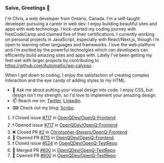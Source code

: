 ### Salve, Greetings 👋

I'm Chris, a web developer from Ontario, Canada. I'm a self-taught developer pursuing a career in web dev. I enjoy building beautiful sites and apps with web technology.
I kick-started my coding journey with freeCodeCamp and claimed five of their certifications.  I currently working on personal projects in JavaScript, especially with React/Next.js, though I'm open to learning other languages and frameworks. I love the web platform and I'm excited by the powerful technolgies which can developers can efficiently build amazing sites and apps with. Lately I've been getting my feet wet with larger projects by contributing to https://github.com/Automattic/wp-calypso .

When I get down to coding, I enjoy the satisfaction of creating complex interaction and the eye candy of adding styles to my HTML. 

- 💬 Ask me about putting your visual design into code. I enjoy CSS, but design isn't my strength, so I'd love to implement your amazing design.
- 📫 Reach me on: [Twitter](https://twitter.com/Christo28120856), [Linkedin](https://www.linkedin.com/in/christopher-stevers-07b9a5204/).
- ⌨ Check out my blog: [Scribo](https://christopherstevers.cf).
<!--
**Christopher-Stevers/Christopher-Stevers** is a ✨ _special_ ✨ repository because its `README.md` (this file) appears on your GitHub profile.

Here are some ideas to get you started:

- 🔭 I’m currently working on ...
- 🌱 I’m currently learning ...
- 👯 I’m looking to collaborate on ...
- 🤔 I’m looking for help with ...
- 😄 Pronouns: ...
- ⚡ Fun fact: ...
-->

<!--START_SECTION:activity-->
1. ❗️ Closed issue [#717](https://github.com/OpenQDev/OpenQ-Frontend/issues/717) in [OpenQDev/OpenQ-Frontend](https://github.com/OpenQDev/OpenQ-Frontend)
2. ❗️ Opened issue [#717](https://github.com/OpenQDev/OpenQ-Frontend/issues/717) in [OpenQDev/OpenQ-Frontend](https://github.com/OpenQDev/OpenQ-Frontend)
3. ❌ Closed PR [#2](https://github.com/Christopher-Stevers/OpenQ-Frontend/pull/2) in [Christopher-Stevers/OpenQ-Frontend](https://github.com/Christopher-Stevers/OpenQ-Frontend)
4. 💪 Opened PR [#715](https://github.com/OpenQDev/OpenQ-Frontend/pull/715) in [OpenQDev/OpenQ-Frontend](https://github.com/OpenQDev/OpenQ-Frontend)
5. ❗️ Closed issue [#524](https://github.com/OpenQDev/OpenQ-TestRepo/issues/524) in [OpenQDev/OpenQ-TestRepo](https://github.com/OpenQDev/OpenQ-TestRepo)
6. 🎉 Merged PR [#600](https://github.com/OpenQDev/OpenQ-TestRepo/pull/600) in [OpenQDev/OpenQ-TestRepo](https://github.com/OpenQDev/OpenQ-TestRepo)
7. 💪 Opened PR [#600](https://github.com/OpenQDev/OpenQ-TestRepo/pull/600) in [OpenQDev/OpenQ-TestRepo](https://github.com/OpenQDev/OpenQ-TestRepo)
<!--END_SECTION:activity-->
